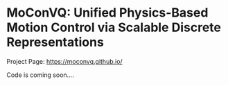 # MoConVQ: Unified Physics-Based Motion Control via Scalable Discrete Representations

Project Page: https://moconvq.github.io/

Code is coming soon....
